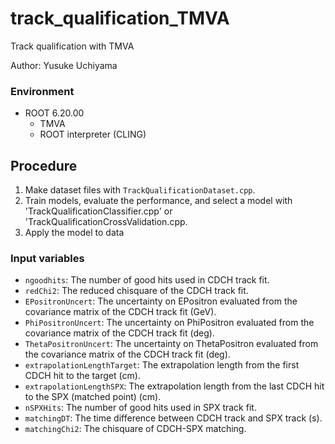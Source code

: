 # track_qualification_TMVA
Track qualification with TMVA 

Author: Yusuke Uchiyama


### Environment ###
* ROOT 6.20.00
   * TMVA
   * ROOT interpreter (CLING)

## Procedure ##
1. Make dataset files with `TrackQualificationDataset.cpp`.
2. Train models, evaluate the performance, and select a model with 'TrackQualificationClassifier.cpp'
    or 'TrackQualificationCrossValidation.cpp.
3. Apply the model to data



### Input variables ###

* `ngoodhits`: The number of good hits used in CDCH track fit.
* `redChi2`: The reduced chisquare of the CDCH track fit.
* `EPositronUncert`: The uncertainty on EPositron evaluated from the covariance matrix of the CDCH track fit (GeV).
* `PhiPositronUncert`: The uncertainty on PhiPositron evaluated from the covariance matrix of the CDCH track fit (deg).
* `ThetaPositronUncert`: The uncertainty on ThetaPositron evaluated from the covariance matrix of the CDCH track fit (deg).
* `extrapolationLengthTarget`: The extrapolation length from the first CDCH hit to the target (cm).
* `extrapolationLengthSPX`: The extrapolation length from the last CDCH hit to the SPX (matched point) (cm).
* `nSPXHits`: The number of good hits used in SPX track fit.
* `matchingDT`: The time difference between CDCH track and SPX track (s). 
* `matchingChi2`: The chisquare of CDCH-SPX matching.


